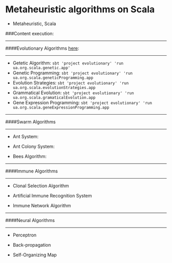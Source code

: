 Metaheuristic algorithms on Scala
=================================
+ Metaheuristic, Scala

###Content execution:

-------------------------------

####Evolutionary Algorithms [here](http://github.com/immediatus/metaheuristic-algorithms/tree/master/evolutionary):

-------------------------------

* Getetic Algorithm:
`sbt 'project evolutionary' 'run ua.org.scala.genetic.app'`
* Genetic Programming:
`sbt 'project evolutionary' 'run ua.org.scala.geneticProgramming.app`
* Evolution Strategies:
`sbt 'project evolutionary' 'run ua.org.scala.evolutionStrategies.app`
* Grammatical Evolution:
`sbt 'project evolutionary' 'run ua.org.scala.gramaticalEvolution.app`
* Gene Expression Programming:
`sbt 'project evolutionary' 'run ua.org.scala.geneExpressionProgramming.app`

-------------------------------

####Swarm Algorithms

-------------------------------

* Ant System:

* Ant Colony System:

* Bees Algorithm:


-------------------------------

####Immune Algorithms

-------------------------------

* Clonal Selection Algorithm

* Artificial Immune Recognition System

* Immune Network Algorithm


-------------------------------

####Neural Algorithms

-------------------------------

* Perceptron

* Back-propagation

* Self-Organizing Map
